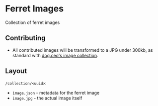 # Ferret Images

Collection of ferret images

## Contributing

- All contributed images will be transformed to a JPG under 300kb, as standard with [dog.ceo's image collection](https://github.com/jigsawpieces/dog-api-images).

## Layout

`/collection/<uuid>`:
- `image.json` - metadata for the ferret image
- `image.jpg` - the actual image itself
